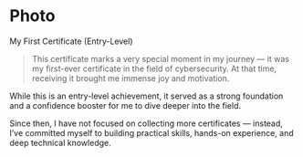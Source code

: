 # Photo
 My First Certificate (Entry-Level)

> This certificate marks a very special moment in my journey — it was my first-ever certificate in the field of cybersecurity.
At that time, receiving it brought me immense joy and motivation.

While this is an entry-level achievement, it served as a strong foundation and a confidence booster for me to dive deeper into the field.

Since then, I have not focused on collecting more certificates — instead, I’ve committed myself to building practical skills, hands-on experience, and deep technical knowledge.


